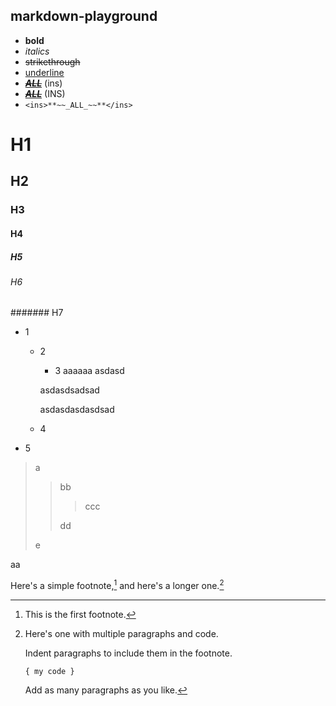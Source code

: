 ## markdown-playground

- **bold**
- _italics_
- ~~strikethrough~~
- <ins>underline</ins>
- <ins>**~~_ALL_~~**</ins> (ins)
- <INS>**~~_ALL_~~**</INS> (INS)
- `<ins>**~~_ALL_~~**</ins>`

# H1
## H2
### H3
#### H4
##### H5
###### H6
####### H7

- 1
    - 2
        - 3
        aaaaaa
        asdasd

        asdasdsadsad

        asdasdasdasdsad
    - 4
- 5

> a
> 
> > bb
> > 
> > > ccc
> > > 
> > dd
> > 
> e

aa

Here's a simple footnote,[^1] and here's a longer one.[^bignote]

[^1]: This is the first footnote.

[^bignote]: Here's one with multiple paragraphs and code.
    
    Indent paragraphs to include them in the footnote.
    
    `{ my code }`
    
    Add as many paragraphs as you like.
